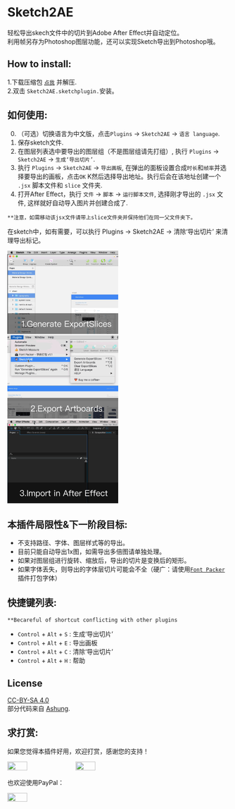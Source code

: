 
# Sketch2AE

轻松导出skech文件中的切片到Adobe After Effect并自动定位。  
利用帧另存为Photoshop图层功能，还可以实现Sketch导出到Photoshop哦。  

## How to install:

1.下载压缩包 [`点我`](https://github.com/bigxixi/Sketch2AE/archive/master.zip) 并解压.  
2.双击 `Sketch2AE.sketchplugin.`安装。  

## 如何使用:  
0. （可选）切换语言为中文版，点击`Plugins` -> `Sketch2AE` -> `语言 language`.  
1. 保存sketch文件.  
2. 在图层列表选中要导出的图层组（不是图层组请先打组）, 执行 `Plugins` -> `Sketch2AE` -> `生成‘导出切片’`.  
3. 执行 `Plugins` -> `Sketch2AE` -> `导出画板`, 在弹出的面板设置合成`时长`和`帧率`并选择要导出的画板，点击`OK` K然后选择导出地址。执行后会在该地址创建一个 `.jsx` 脚本文件和 `slice` 文件夹.  
4. 打开After Effect，执行 `文件` -> `脚本` -> `运行脚本文件`, 选择刚才导出的 `.jsx` 文件, 这样就好自动导入图片并创建合成了.  
````
**注意，如需移动该jsx文件请带上slice文件夹并保持他们在同一父文件夹下。
````  
在sketch中，如有需要，可以执行 Plugins -> Sketch2AE -> 清除‘导出切片’ 来清理导出标记。  

<img src="https://raw.githubusercontent.com/bigxixi/ReadMe-Resources/master/Sketch2AE/step1.gif" width="50%" height="50%">  

<img src="https://raw.githubusercontent.com/bigxixi/ReadMe-Resources/master/Sketch2AE/step2.gif" width="50%" height="50%">  

<img src="https://raw.githubusercontent.com/bigxixi/ReadMe-Resources/master/Sketch2AE/step3.gif" width="50%" height="50%">  

## 本插件局限性&下一阶段目标:
 * 不支持路径、字体、图层样式等的导出。  
 * 目前只能自动导出1x图，如需导出多倍图请单独处理。  
 * 如果对图层组进行旋转、缩放后，导出的切片是变换后的矩形。  
 * 如果字体丢失，则导出的字体层切片可能会不全（硬广：请使用[`Font Packer`](https://github.com/bigxixi/Font-Packer)插件打包字体）  

## 快捷键列表:
```
**Becareful of shortcut conflicting with other plugins
```
 * `Control` + `Alt` + `S` : 生成‘导出切片’
 * `Control` + `Alt` + `E` : 导出画板
 * `Control` + `Alt` + `C` : 清除‘导出切片’
 * `Control` + `Alt` + `H` : 帮助

## License  
[CC-BY-SA 4.0](https://creativecommons.org/licenses/by-sa/4.0/)  
部分代码来自 [Ashung](https://github.com/Ashung/Automate-Sketch).

## 求打赏:
如果您觉得本插件好用，欢迎打赏，感谢您的支持！  

[<img src="http://bigxixi.com/donate/index.hyperesources/wechat.png" width="30%" height="30%">](http://bigxixi.com/donate)
[<img src="http://bigxixi.com/donate/index.hyperesources/alipay.jpg" width="30%" height="30%">](http://bigxixi.com/donate)  

也欢迎使用PayPal：  

[<img src="http://bigxixi.com/donate/index.hyperesources/paypal.png" width="30%" height="30%">](https://www.paypal.me/bigxixi/)  
